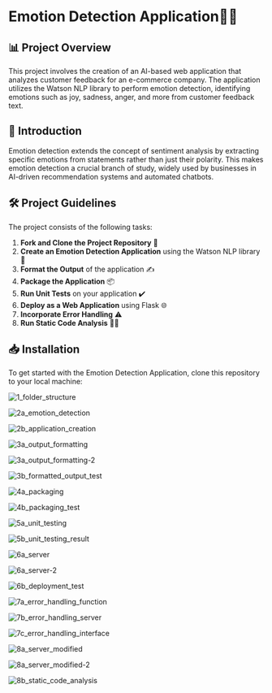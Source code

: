 # Emotion Detection Application👨‍💻

## 📊 Project Overview
This project involves the creation of an AI-based web application that analyzes customer feedback for an e-commerce company. The application utilizes the Watson NLP library to perform emotion detection, identifying emotions such as joy, sadness, anger, and more from customer feedback text.

## 📖 Introduction
Emotion detection extends the concept of sentiment analysis by extracting specific emotions from statements rather than just their polarity. This makes emotion detection a crucial branch of study, widely used by businesses in AI-driven recommendation systems and automated chatbots.

## 🛠️ Project Guidelines
The project consists of the following tasks:

1. **Fork and Clone the Project Repository** 🔄
2. **Create an Emotion Detection Application** using the Watson NLP library 🧠
3. **Format the Output** of the application ✍️
4. **Package the Application** 📦
5. **Run Unit Tests** on your application ✔️
6. **Deploy as a Web Application** using Flask 🌐
7. **Incorporate Error Handling** ⚠️
8. **Run Static Code Analysis** 🕵️‍♂️

## 📥 Installation
To get started with the Emotion Detection Application, clone this repository to your local machine:

![1_folder_structure](https://github.com/user-attachments/assets/b424d982-e263-437c-a14d-955cf8d9a89d)

![2a_emotion_detection](https://github.com/user-attachments/assets/24b1304a-427a-40ec-8526-525febc5cd35)

![2b_application_creation](https://github.com/user-attachments/assets/161dd1d3-4f49-469d-812b-6b56abdaebd6)

![3a_output_formatting](https://github.com/user-attachments/assets/ecb441f8-157d-4c00-af14-d591417dee52)

![3a_output_formatting-2](https://github.com/user-attachments/assets/2238f505-ea8d-429d-bb54-5dca4b617129)

![3b_formatted_output_test](https://github.com/user-attachments/assets/e2ed98c6-4612-41df-9668-953a3a0c0a93)

![4a_packaging](https://github.com/user-attachments/assets/f4cb4908-2a03-417f-a7c4-dea4ec3d0ca1)

![4b_packaging_test](https://github.com/user-attachments/assets/493b7960-3f3e-4471-978c-8fdeea0402f2)

![5a_unit_testing](https://github.com/user-attachments/assets/a0cab1a1-65d4-4639-9b12-579d0891e28a)

![5b_unit_testing_result](https://github.com/user-attachments/assets/120bed36-7bb6-40da-9f4d-5b5f8639ab31)

![6a_server](https://github.com/user-attachments/assets/524a58df-2296-4ff2-a53e-5d32946673e0)

![6a_server-2](https://github.com/user-attachments/assets/da9563bf-807a-48ff-9942-b2c2314afe3a)

![6b_deployment_test](https://github.com/user-attachments/assets/bdc7f157-f18f-42aa-a131-9c076718a330)

![7a_error_handling_function](https://github.com/user-attachments/assets/60c052f6-01b8-45dd-93b8-287421860963)

![7b_error_handling_server](https://github.com/user-attachments/assets/d536b69b-063b-41ee-9510-c4d40ff66a95)

![7c_error_handling_interface](https://github.com/user-attachments/assets/9a86adb3-09c2-4dd1-b0ed-bfe167cce61e)

![8a_server_modified](https://github.com/user-attachments/assets/6b3594a9-bd5d-4aed-a735-e05e157743a2)

![8a_server_modified-2](https://github.com/user-attachments/assets/deb8e290-ecf4-44a3-ae91-917ab2b885c8)

![8b_static_code_analysis](https://github.com/user-attachments/assets/89872cf0-f5af-44d4-a879-08e531bccfbb)

